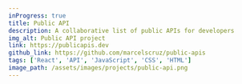 ```yaml
---
inProgress: true
title: Public API
description: A collaborative list of public APIs for developers
img_alt: Public API project
link: https://publicapis.dev
github_link: https://github.com/marcelscruz/public-apis
tags: ['React', 'API', 'JavaScript', 'CSS', 'HTML']
image_path: /assets/images/projects/public-api.png
---
```


